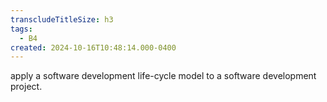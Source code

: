```yaml
---
transcludeTitleSize: h3
tags:
  - B4
created: 2024-10-16T10:48:14.000-0400
---
```

apply a software development life-cycle model to a software development project.